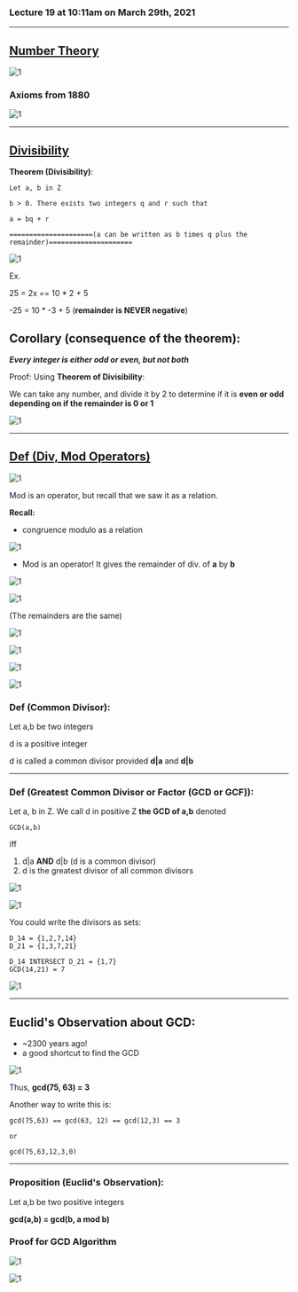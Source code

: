 ### Lecture 19 at 10:11am on March 29th, 2021

---

## <u>Number Theory</u>

![1](./Lect19-img/1.png)

### Axioms from 1880

![1](./Lect19-img/2.png)

---

## <u>Divisibility</u>

**Theorem (Divisibility)**: 

```
Let a, b in Z

b > 0. There exists two integers q and r such that

a = bq + r

=====================(a can be written as b times q plus the remainder)=====================
```

![1](./Lect19-img/3.png)

Ex.

25 = 2x == 10 * 2 + 5

-25 = 10 * -3 + 5 (**remainder is NEVER negative**)

## Corollary (consequence of the theorem):

***Every integer is either odd or even, but not both***

Proof: Using **Theorem of Divisibility**:

We can take any number, and divide it by 2 to determine if it is **even or odd depending on if the remainder is 0 or 1**

![1](./Lect19-img/4.png)

---

## <u>Def (Div, Mod Operators)</u>

![1](./Lect19-img/5.png)

Mod is an operator, but recall that we saw it as a relation.

**Recall:**

- congruence modulo as a relation

![1](./Lect19-img/6.png)

- Mod is an operator! It gives the remainder of div. of **a** by **b**

![1](./Lect19-img/7.png)

![1](./Lect19-img/8.png)

(The remainders are the same)

![1](./Lect19-img/9.png)

![1](./Lect19-img/10.png)

![1](./Lect19-img/11.png)

![1](./Lect19-img/12.png)

### Def (Common Divisor):

Let a,b be two integers

d is a positive integer

d is called a common divisor provided **d|a** and **d|b**

---

### Def (Greatest Common Divisor or Factor (GCD or GCF)):

Let a, b in Z. We call d in positive Z **the GCD of a,b** denoted

`GCD(a,b)`

iff

1. d|a **AND** d|b (d is a common divisor)
2. d is the greatest divisor of all common divisors

![1](./Lect19-img/13.png)

![1](./Lect19-img/14.png)

You could write the divisors as sets:

```
D_14 = {1,2,7,14}
D_21 = {1,3,7,21}

D_14 INTERSECT D_21 = {1,7}
GCD(14,21) = 7
```

![1](./Lect19-img/15.png)

---

## Euclid's Observation about GCD:

- ~2300 years ago!
- a good shortcut to find the GCD

![1](./Lect19-img/16.png)

Thus, **gcd(75, 63) = 3**

Another way to write this is:

```
gcd(75,63) == gcd(63, 12) == gcd(12,3) == 3

or

gcd(75,63,12,3,0)
```

---

### Proposition (Euclid's Observation):

Let a,b be two positive integers

**gcd(a,b) = gcd(b, a mod b)**

### Proof for GCD Algorithm

![1](./Lect19-img/17.png)

![1](./Lect19-img/18.png)

